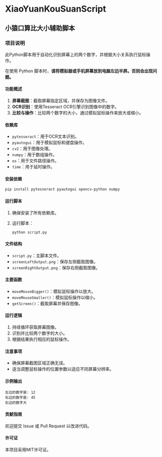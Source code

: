 # XiaoYuanKouSuanScript
## 小猿口算比大小辅助脚本

### 项目说明

此Python脚本用于自动化识别屏幕上的两个数字，并根据大小关系执行鼠标操作。

在使用 Python 脚本时，**请将模拟器或手机屏幕放到电脑左边半屏。否则会出现问题。**

#### 功能概述

1. **屏幕截图**：截取屏幕指定区域，并保存为图像文件。
2. **OCR识别**：使用Tesseract OCR引擎识别图像中的数字。
3. **比较与操作**：比较两个数字的大小，通过模拟鼠标操作来放大或缩小。

#### 依赖库

- `pytesseract`：用于OCR文本识别。
- `pyautogui`：用于模拟鼠标和键盘操作。
- `cv2`：用于图像处理。
- `numpy`：用于数组操作。
- `os`：用于文件路径操作。
- `time`：用于延时操作。

#### 安装依赖

```bash
pip install pytesseract pyautogui opencv-python numpy
```

#### 运行脚本

1. 确保安装了所有依赖库。

2. 运行脚本：

   ```bash
   python script.py
   ```

#### 文件结构

- `script.py`：主脚本文件。
- `screenLeftOutput.png`：保存左侧截取图像。
- `screenRightOutput.png`：保存右侧截取图像。

#### 主要函数

- `moveMouseBigger()`：模拟鼠标操作以放大。
- `moveMouseSmaller()`：模拟鼠标操作以缩小。
- `getScreen()`：截取屏幕并保存图像。

#### 运行逻辑

1. 持续循环获取屏幕图像。
2. 识别并比较两个数字的大小。
3. 根据结果执行相应的鼠标操作。

#### 注意事项

- 确保屏幕截图区域正确无误。
- 适当调整鼠标操作的位置参数以适应不同屏幕分辨率。

#### 示例输出

```
左边的数字是: 12
右边的数字是: 45
右边的数字大
```

#### 贡献指南

欢迎提交 Issue 或 Pull Request 以改进代码。

#### 许可证

本项目采用MIT许可证。
